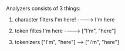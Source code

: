 Analyzers consists of 3 things:
1. character filters
   I'm here! ----> I'm here


2. token filtes
    I'm here ----> ["I'm", "here"]

3. tokenizers
    ["I'm", "here"]  --> ["i'm", "here"]
